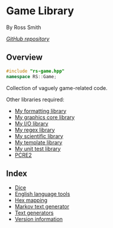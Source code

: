 # Game Library

By Ross Smith

_[GitHub repository](https://github.com/CaptainCrowbar/rs-game)_

## Overview

```c++
#include "rs-game.hpp"
namespace RS::Game;
```

Collection of vaguely game-related code.

Other libraries required:

* [My formatting library](https://github.com/CaptainCrowbar/rs-format)
* [My graphics core library](https://github.com/CaptainCrowbar/rs-graphics-core)
* [My I/O library](https://github.com/CaptainCrowbar/rs-io)
* [My regex library](https://github.com/CaptainCrowbar/rs-regex)
* [My scientific library](https://github.com/CaptainCrowbar/rs-sci)
* [My template library](https://github.com/CaptainCrowbar/rs-tl)
* [My unit test library](https://github.com/CaptainCrowbar/rs-unit-test)
* [PCRE2](http://www.pcre.org/)

## Index

* [Dice](dice.html)
* [English language tools](english.html)
* [Hex mapping](hexmap.html)
* [Markov text generator](markov.html)
* [Text generators](text-gen.html)
* [Version information](version.html)
